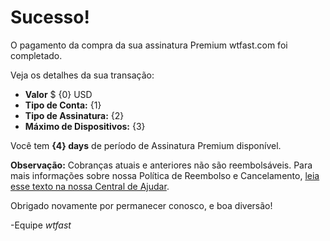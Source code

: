 ﻿# Sucesso! 
O pagamento da compra da sua assinatura Premium wtfast.com foi completado. 


Veja os detalhes da sua transação:


* **Valor** $ {0} USD
* **Tipo de Conta:** {1}
* **Tipo de Assinatura:** {2}
* **Máximo de Dispositivos:** {3}


Você tem **{4} days** de período de Assinatura Premium disponível.


**Observação:** Cobranças atuais e anteriores não são reembolsáveis. Para mais informações sobre nossa Política de Reembolso e Cancelamento, [leia esse texto na nossa Central de Ajudar](https://wtfast.zendesk.com/hc/en-us/articles/210389223-Refund-and-Cancellation-Policy-).


Obrigado novamente por permanecer conosco, e boa diversão!


-Equipe *wtfast*